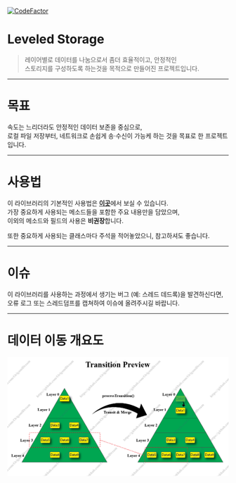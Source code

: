 [![CodeFactor](https://www.codefactor.io/repository/github/origamidream/leveled-storage/badge)](https://www.codefactor.io/repository/github/origamidream/leveled-storage)

# Leveled Storage
 
>레이어별로 데이터를 나눔으로서 좀더 효율적이고, 안정적인 <br/>
스토리지를 구성하도록 하는것을 목적으로 만들어진 프로젝트입니다.

******

# 목표
속도는 느리더라도 안정적인 데이터 보존을 중심으로,<br/>
로컬 파일 저장부터, 네트워크로 손쉽게 송·수신이 가능케 하는 것을 목표로 한 프로젝트입니다.

******

# 사용법
이 라이브러리의 기본적인 사용법은 [**이곳**](https://github.com/OrigamiDream/Leveled-Storage/blob/master/core/src/main/java/av/is/leveledstorage/example/ExampleStorage.java)에서 보실 수 있습니다.<br/>
가장 중요하게 사용되는 메소드들을 포함한 주요 내용만을 담았으며,<br/>
이외의 메소드와 필드의 사용은 **비권장**합니다.

또한 중요하게 사용되는 클래스마다 주석을 적어놓았으니, 참고하셔도 좋습니다.

******

# 이슈
이 라이브러리를 사용하는 과정에서 생기는 버그 (예: 스레드 데드록)을 발견하신다면,
오류 로그 또는 스레드덤프를 캡쳐하여 이슈에 올려주시길 바랍니다.

******

# 데이터 이동 개요도
![Transition](/TransitionPreview.png "Transition Preview")
